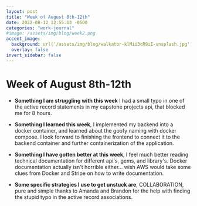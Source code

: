 ```yaml
---
layout: post
title: "Week of August 8th-12th"
date: 2022-08-12 12:55:13 -0500
categories: "work-journal"
#image: /assets/img/blog/week2.png
accent_image:
  background: url('/assets/img/blog/walkator-klMii3cR9iI-unsplash.jpg') center/cover
  overlay: false
invert_sidebar: false
---
```


# Week of August 8th-12th

- **Something I am struggling with this week**  I had a small typo in one of the active record statements in my capstone projects api, that blocked me for 8 hours. 

- **Something I learned this week**, I implemented my backend into a docker container, and learned about the goofy naming with docker compose. I look forward to finishing the frontend to connect it to the backend container and further containerization of the application.  

- **Something I have gotten better at this week**, I feel much better reading technical documentation for different api's, gems, and library's.  Docker documentation actually isn't horrible either... wish AWS would take some clues from Docker and Stripe on how to write documentation.  

- **Some specific strategies I use to get unstuck are**, COLLABORATION, pure and simple thanks to Amanda and Brandon for the help with finding the stupid typo in the active record associations.
